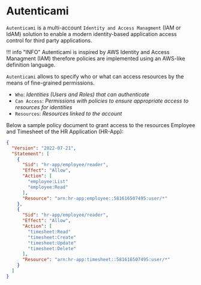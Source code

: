 # Autenticami

`Autenticami` is a multi-account `Identity and Access Managment` (IAM or IdAM) solution to enable a modern identity-based application access control for third party applications.

!!! info "INFO"
    Autenticami is inspired by AWS Identity and Access Managment (IAM) therefore policies are implemented using an AWS-like definition language.

`Autenticami` allows to specify who or what can access resources by the means of fine-grained permissions.

- `Who`: *Identities (Users and Roles) that can authenticate*
- `Can Access`: *Permissions with policies to ensure appropriate access to resources for identities*
- `Resources`: *Resources linked to the account*

Below a sample policy document to grant access to the resources Employee and Timesheet of the HR Application (HR-App):

```json
{
  "Version": "2022-07-21",
  "Statement": [
    {
      "Sid": "hr-app/employee/reader",
      "Effect": "Allow",
      "Action": [
        "employee:List"
        "employee:Read"
      ],
      "Resource": "arn:hr-app:employee::581616507495:user/*"
    },
    {
      "Sid": "hr-app/employee/reader",
      "Effect": "Allow",
      "Action": [
        "timesheet:Read"
        "timesheet:Create"
        "timesheet:Update"
        "timesheet:Delete"
      ],
      "Resource": "arn:hr-app:timesheet::581616507495:user/*"
    }
  ]
}
```
